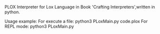 PLOX Interpreter for Lox Language in Book 'Crafting Interpreters',written in python.

Usage example:
For execute a file:
python3 PLoxMain.py code.plox
For REPL mode:
python3 PLoxMain.py 